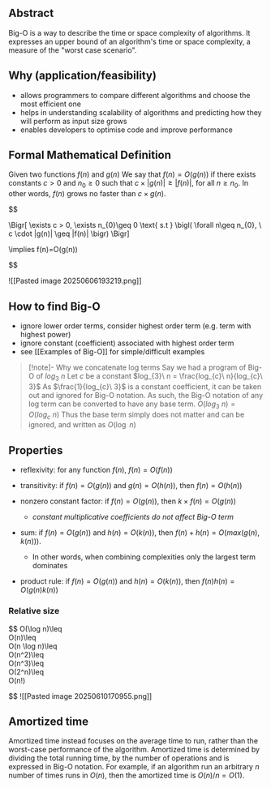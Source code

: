 ## Abstract
Big-O is a way to describe the time or space complexity of algorithms. It expresses an upper bound of an algorithm's time or space complexity, a measure of the "worst case scenario".
## Why (application/feasibility)
- allows programmers to compare different algorithms and choose the most efficient one
- helps in understanding scalability of algorithms and predicting how they will perform as input size grows
- enables developers to optimise code and improve performance
## Formal Mathematical Definition
Given two functions $f(n)$ and $g(n)$
We say that $f(n)=O(g(n))$ if there exists constants $c > 0$ and $n_{0} \geq 0$ such that $c \times |g(n)| \geq |f(n)|$, for all $n \geq n_{0}$. In other words, $f(n)$ grows no faster than $c \times g(n).$

$$

\Bigr[
\exists  c > 0, \exists n_{0}\geq 0 
\text{ s.t }
\bigl( 
  \forall n\geq n_{0}, \ c \cdot |g(n)| \geq |f(n)|
\bigr)
\Bigr]

\implies
f(n)=O(g(n))

$$


![[Pasted image 20250606193219.png]]
## How to find Big-O
- ignore lower order terms, consider highest order term (e.g. term with highest power)
- ignore constant (coefficient) associated with highest order term
- see [[Examples of Big-O]] for simple/difficult examples


> [!note]- Why we concatenate log terms
> Say we had a program of Big-O of $log_{3}\ n$
> Let $c$ be a constant
>  $log_{3}\ n = \frac{log_{c}\ n}{log_{c}\ 3}$
>  As $\frac{1}{log_{c}\ 3}$ is a constant coefficient, it can be taken out and ignored for Big-O notation.
>  As such, the Big-O notation of any log term can be converted to have any base term.
>  $O(log_{3}\ n) = O(log_{c}\ n)$
>  Thus the base term simply does not matter and can be ignored, and written as
>  $O(\log \ n)$
> 


## Properties

- reflexivity: for any function $f(n)$, $f(n)=O(f(n))$
- transitivity: if $f(n)=O(g(n))$ and $g(n)=O(h(n))$, then $f(n)=O(h(n))$

- nonzero constant factor: if $f(n)=O(g(n))$, then $k \times f(n) = O(g(n))$
	- *constant multiplicative coefficients do not affect Big-O term*

- sum: if $f(n)=O(g(n))$ and $h(n)=O(k(n))$, then $f(n) + h(n) = O(max(g(n),k(n)))$. 
	- In other words, when combining complexities only the largest term dominates

- product rule: if $f(n)=O(g(n))$ and $h(n)=O(k(n))$, then $f(n)h(n)=O(g(n)k(n))$


### Relative size

$$
O(\log n)\leq \
O(n)\leq \
O(n \log n)\leq \
O(n^2)\leq \
O(n^3)\leq \
O(2^n)\leq \
O(n!)

$$
![[Pasted image 20250610170955.png]]
## Amortized time
Amortized time instead focuses on the average time to run, rather than the worst-case performance of the algorithm. Amortized time is determined by dividing the total running time, by the number of operations and is expressed in Big-O notation. For example, if an algorithm run an arbitrary $n$ number of times runs in $O(n)$, then the amortized time is $O(n)/n=O(1)$.